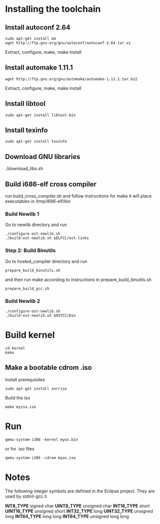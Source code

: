 # Installing the toolchain

## Install autoconf 2.64

	sudo apt-get install m4
	wget http://ftp.gnu.org/gnu/autoconf/autoconf-2.64.tar.xz

Extract, configure, make, make install

## Install automake 1.11.1

	wget http://ftp.gnu.org/gnu/automake/automake-1.11.1.tar.bz2

Extract, configure, make, make install

## Install libtool

	sudo apt-get install libtool-bin

## Install texinfo

	sudo apt-get install texinfo

## Download GNU libraries

./download_libs.sh

## Build i686-elf cross compiler

run build_cross_compiler.sh and follow instructions for make
it will place executables in /tmp/i686-elf/bin

### Build Newlib 1

Go to newlib directory and run

    ./configure-ost-newlib.sh
	./build-ost-newlib.sh $ELFCC/ost-links

### Step 2: Build Binutils

Go to hosted_compiler directory and run

	prepare_build_binutils.sh

and then run make according to instructions in prepare_build_binutils.sh

	prepare_build_gcc.sh


### Build Newlib 2

    ./configure-ost-newlib.sh
	./build-ost-newlib.sh $OSTCC/bin

# Build kernel

	cd kernel
	make

## Make a bootable cdrom .iso

Install prerequisites

	sudo apt-get install xorriso

Build the iso

	make myiso.iso

# Run

	qemu-system-i386 -kernel myos.bin

or for .iso files

	qemu-system-i386 -cdrom myos.iso


# Notes

The following integer symbols are defined in the Eclipse project.
They are used by stdint-gcc.h

__INT8_TYPE__ signed char
__UINT8_TYPE__ unsigned char
__INT16_TYPE__ short
__UINT16_TYPE__ unsigned short
__INT32_TYPE__ long
__UINT32_TYPE__ unsigned long
__INT64_TYPE__ long long
__INT64_TYPE__ unsigned long long

